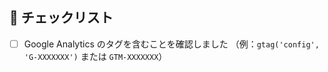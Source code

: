 ## 🧾 チェックリスト

- [ ] Google Analytics のタグを含むことを確認しました
  （例：`gtag('config', 'G-XXXXXXX')` または `GTM-XXXXXXX`）
